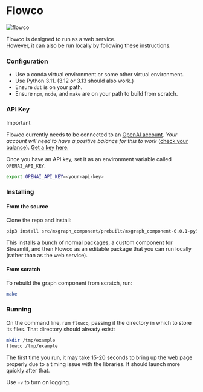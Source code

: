 

# Flowco
![flowco](https://github.com/user-attachments/assets/9591f546-ef52-4c16-999a-ca9e2a149586)

Flowco is designed to run as a web service.  
However, it can also be run locally by following these instructions.  

### Configuration

* Use a conda virtual environment or some other virtual environment.
* Use Python 3.11. (3.12 or 3.13 should also work.)
* Ensure `dot` is on your path.
* Ensure `npm`, `node`, and `make` are on your path to build from scratch.

### API Key

> [!IMPORTANT]
>
> Flowco currently needs to be connected to an [OpenAI account](https://openai.com/api/). _Your account will need to have a positive balance for this to work_ ([check your balance](https://platform.openai.com/account/usage)). [Get a key here.](https://platform.openai.com/account/api-keys)
>
> Once you have an API key, set it as an environment variable called `OPENAI_API_KEY`.
>
> ```bash
> export OPENAI_API_KEY=<your-api-key>
> ```

### Installing

#### From the source

Clone the repo and install:

```bash
pip3 install src/mxgraph_component/prebuilt/mxgraph_component-0.0.1-py3-none-any.whl -e .
```

This installs a bunch of normal packages, a custom component for Streamlit, and then Flowco as an 
editable package that you can run locally (rather than as the web service).

#### From scratch

To rebuild the graph component from scratch, run:

```bash
make
```

### Running

On the command line, run `flowco`, passing it the directory in which to store its files.  That directory
should already exist:

```bash
mkdir /tmp/example
flowco /tmp/example
```

The first time you run, it may take 15-20 seconds to bring up the web page properly due to a timing issue
with the libraries.  It should launch more quickly after that.

Use `-v` to turn on logging.